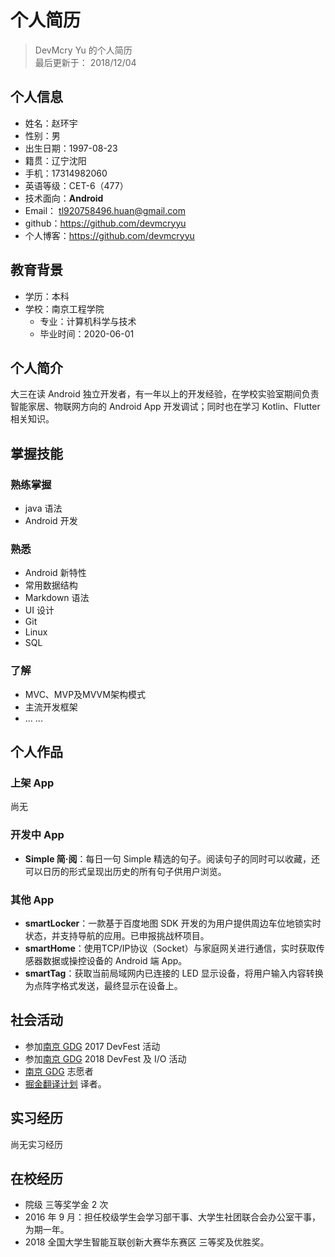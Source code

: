 # 个人简历
> DevMcry Yu 的个人简历  
最后更新于： 2018/12/04
## 个人信息
- 姓名：赵环宇
- 性别：男
- 出生日期：1997-08-23
- 籍贯：辽宁沈阳
- 手机：17314982060
- 英语等级：CET-6（477）
- 技术面向：**Android**
- Email： tl920758496.huan@gmail.com
- github：https://github.com/devmcryyu
- 个人博客：https://github.com/devmcryyu

## 教育背景
- 学历：本科
- 学校：南京工程学院
  - 专业：计算机科学与技术
  - 毕业时间：2020-06-01

## 个人简介
大三在读 Android 独立开发者，有一年以上的开发经验，在学校实验室期间负责智能家居、物联网方向的 Android App 开发调试；同时也在学习 Kotlin、Flutter 相关知识。

## 掌握技能
### 熟练掌握
- java 语法
- Android 开发
### 熟悉
- Android 新特性
- 常用数据结构
- Markdown 语法
- UI 设计
- Git
- Linux
- SQL
### 了解
- MVC、MVP及MVVM架构模式
- 主流开发框架
- ... ...

## 个人作品
### 上架 App
尚无
### 开发中 App
- **Simple 简·阅**：每日一句 Simple 精选的句子。阅读句子的同时可以收藏，还可以日历的形式呈现出历史的所有句子供用户浏览。
### 其他 App
- **smartLocker**：一款基于百度地图 SDK 开发的为用户提供周边车位地锁实时状态，并支持导航的应用。已申报挑战杯项目。
- **smartHome**：使用TCP/IP协议（Socket）与家庭网关进行通信，实时获取传感器数据或操控设备的 Android 端 App。
- **smartTag**：获取当前局域网内已连接的 LED 显示设备，将用户输入内容转换为点阵字格式发送，最终显示在设备上。

## 社会活动
- 参加[南京 GDG](https://chinagdg.org/p/gdg-nanjing/) 2017 DevFest 活动
- 参加[南京 GDG](https://chinagdg.org/p/gdg-nanjing/) 2018 DevFest 及 I/O 活动
- [南京 GDG](https://chinagdg.org/p/gdg-nanjing/) 志愿者
- [掘金翻译计划](https://juejin.im/tag/%E6%8E%98%E9%87%91%E7%BF%BB%E8%AF%91%E8%AE%A1%E5%88%92) 译者。
## 实习经历
尚无实习经历
## 在校经历
- 院级 三等奖学金 2 次
- 2016 年 9 月：担任校级学生会学习部干事、大学生社团联合会办公室干事，为期一年。
- 2018 全国大学生智能互联创新大赛华东赛区 三等奖及优胜奖。
